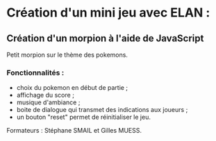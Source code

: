 # Création d'un mini jeu avec ELAN :

## Création d'un morpion à l'aide de JavaScript

Petit morpion sur le thème des pokemons.

### Fonctionnalités :

- choix du pokemon en début de partie ;
- affichage du score ;
- musique d'ambiance ;
- boite de dialogue qui transmet des indications aux joueurs ;
- un bouton "reset" permet de réinitialiser le jeu.

Formateurs : Stéphane SMAIL et Gilles MUESS.
